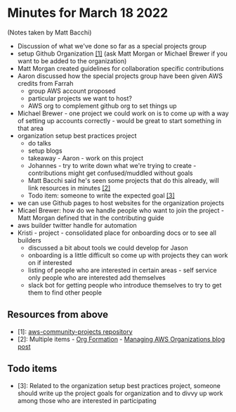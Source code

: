 # Minutes for March 18 2022

(Notes taken by Matt Bacchi)

* Discussion of what we've done so far as a special projects group
* setup Github Organization [[1]](##Resources-from-above) (ask Matt Morgan or Michael Brewer if you want to be added to the organization)
* Matt Morgan created guidelines for collaboration specific contributions
* Aaron discussed how the special projects group have been given AWS credits from Farrah
  * group AWS account proposed
  * particular projects we want to host?
  * AWS org to complement github org to set things up
* Michael Brewer - one project we could work on is to come up with a way of setting up accounts correctly - would be great to start something in that area
* organization setup best practices project
  * do talks
  * setup blogs
  * takeaway - Aaron - work on this project
  * Johannes - try to write down what we're trying to create - contributions might get confused/muddled without goals
  * Matt Bacchi said he's seen some projects that do this already, will link resources in minutes [[2]](##Resources-from-above)
  * Todo item: someone to write the expected goal [[3]](##Todo-items)
* we can use Github pages to host websites for the organization projects
* Micael Brewer: how do we handle people who want to join the project - Matt Morgan defined that in the contributing guide
* aws builder twitter handle for automation
* Kristi - project - consolidated place for onboarding docs or to see all builders
  * discussed a bit about tools we could develop for Jason
  * onboarding is a little difficult so come up with projects they can work on if interested
  * listing of people who are interested in certain areas - self service only people who are interested add themselves
  * slack bot for getting people who introduce themselves to try to get them to find other people

## Resources from above

* [1]: [aws-community-projects repository](https://github.com/aws-community-projects)
* [2]: Multiple items - [Org Formation](https://github.com/org-formation) - [Managing AWS Organizations blog
    post](https://aws.amazon.com/blogs/opensource/managing-aws-organizations-using-the-open-source-org-formation-tool-part-1/)

## Todo items

* [3]: Related to the organization setup best practices project, someone should write up the project goals for
  organization and to divvy up work among those who are interested in participating
